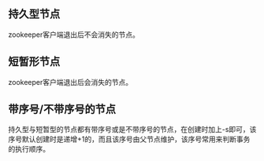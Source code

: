 ## 持久型节点

zookeeper客户端退出后不会消失的节点。

## 短暂形节点

zookeeper客户端退出后会消失的节点。


## 带序号/不带序号的节点

持久型与短暂型的节点都有带序号或是不带序号的节点，在创建时加上-s即可，该序号默认创建时是递增+1的，而且该序号由父节点维护，该序号常用来判断事务的执行顺序。
